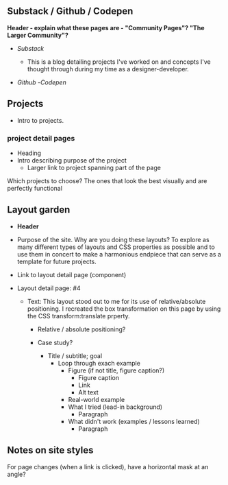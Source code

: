 



<!-- 
# Goals

The goal of the site is to facilitate a job offer, ideally one in which I can design and work with layouts and create templates for layouts -- but at this juncture any entry-level job works.

Demonstrate my proficiency in the most important elements of web development, layouts, and visual design.

The viewer should not have to guess at the purpose of the page -- or about anything on the page.

- HTML (the content of a webpage)
- CSS (how the webpage will look)
- Scripting languages (scripting, conditional statements, connecting web pages)
- Layout design

## Home

 - An immediate feeling of visual balance, following by a feeling of relaxation and quiet stability
 - Designed in such a way that a recruiter will be immediately intrigued and will want to have a conversation. The site needs to immediately reflect my understanding of CSS and layout principles.

- A dark mode in place -->

<!-- 
## Main menu.  Icons next to social links.

- Goals
- Bio
- E4P exercises
- Style guide
- Contact
- Substack / Github / Codepen?
- Projects
- Layout garden


## Goals (page)

- What the long-term goal is (idealism)
	- Spend my day being creative. Work on problems with others and help them find solutions. Work on design, layout and programming projects.
- Working backword - 10 year plan
- 5 year plan
- 1 year plan
- 6 month plan
- 3 month plan -->

<!-- ## Resume

Change current setup to have bulleted points to make more readable.

## Bio / About

- Some history
	- Music background
	- Web dev / data science background
- The present
	- Design philosophy
		- A framework - not just disparate components!
			- How to relate components to each other?
		- Beauty.  The role of open space in design.
		- The UX piece. 
		- The accessibility piece.
 -->

## Substack / Github / Codepen

**Header - explain what these pages are - "Community Pages"? "The Larger Community"?**

- _Substack_
	- This is a blog detailing projects I've worked on and concepts I've thought through during my time as a designer-developer.

- _Github_
-_Codepen_

## Projects

- Intro to projects.

### project detail pages
-	Heading
-	Intro describing purpose of the project
	- Larger link to project spanning part of the page

Which projects to choose?  The ones that look the best visually and are perfectly functional

<!-- ## E4P exercises

- **Header**

- Explain the purpose of the exercises

	- Exercise detail link - explain how the form works, what you had to do with the code to make it work the way it needed to  -->
<!-- 
## Style guide

- Details all of the style elements used on the site -->

## Layout garden

- **Header**

- Purpose of the site.  Why are you doing these layouts?  To explore as many different types of layouts and CSS properties as possible and to use them in concert to make a harmonious endpiece that can serve as a template for future projects.

- Link to layout detail page (component)

- Layout detail page: #4
	- Text: This layout stood out to me for its use of relative/absolute positioning. I recreated the box transformation on this page by using the CSS transform:translate prperty.
		- Relative / absolute positioning?

		- Case study?
			- Title / subtitle; goal
				- Loop through exach example
					- Figure (if not title, figure caption?)
						- Figure caption
						- Link
						- Alt text
					- Real-world example
					- What I tried (lead-in background)
						- Paragraph
					- What didn't work (examples / lessons learned)
						- Paragraph

## **Notes on site styles**

For page changes (when a link is clicked), have a horizontal mask at an angle?
